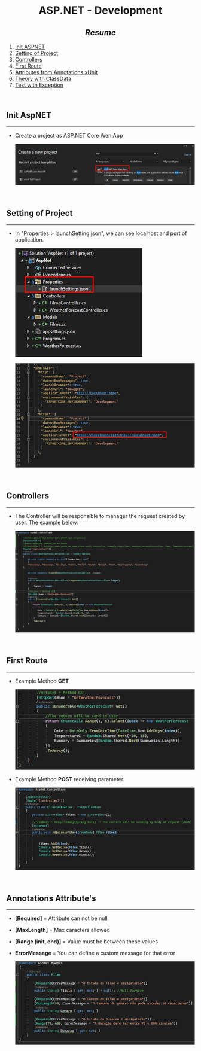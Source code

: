 <h1 align="center" id="installEntityFramework"> ASP.NET - Development </h1>

<h2 id="files" align="center"> <i> Resume </i></h2>

<ol>
<li><a href="#init"> Init ASPNET </a></li>
<li><a href="#setting"> Setting of Project </a></li>
<li><a href="#controller"> Controllers </a></li>
<li><a href="#firstRoute"> First Route </a></li>
<li><a href="#attributesAnnotarions"> Attributes from Annotations xUnit </a></li>
<li><a href="#theoryClassDats"> Theory with ClassData </a></li>
<li><a href="#exception"> Test with Exception </a></li>
</ol>

</br>
<h2 id="testUnit"> Init AspNET </h2>
<hr>

- <p> Create a project as ASP.NET Core Wen App </p>
        
    ![Alt text](image.png)

</p> 

</br>
<h2 id="setting"> Setting of Project </h2>
<hr>

- <p> In "Properties > launchSetting.json", we can see localhost and port of application. </p>

    ![Alt text](image-1.png)

    ![Alt text](image-2.png)

</br>
<h2 id="controller"> Controllers </h2>
<hr>

- <p> The Controller will be responsible to manager the request created by user. The example below: </p>

    ![Alt text](image-4.png)


</br>
<h2 id="firstRoute"> First Route </h2>
<hr>

- <p> Example Method <b> GET </b> </p>

    ![Alt text](image-5.png)

- <p> Example Method <b> POST </b> receiving parameter. </p>

    ![Alt text](image-6.png)


</br>
<h2 id="annotationAttributes"> Annotations Attribute's </h2>
<hr>

- <p> <b> [Required] </b> = Attribute can not be null</p>
- <p> <b> [MaxLength] </b> = Max caracters allowed</p>
- <p> <b> [Range (init, end)] </b> = Value must be between these values </p>
- <p> <b> ErrorMessage </b> = You can define a custom message for that error</p>

    ![Alt text](image-7.png)